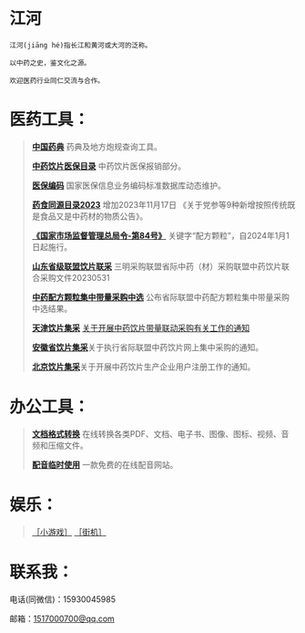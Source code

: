 # 江河

`江河(jiāng hé)指长江和黄河或大河的泛称。`

`以中药之史，鉴文化之源。`

`欢迎医药行业同仁交流与合作。`

# 医药工具：

> [**中国药典**](https://db.ouryao.com) 药典及地方炮规查询工具。
> 
> [**中药饮片医保目录**](http://www.nhsa.gov.cn/module/download/downfile.jsp?classid=0&filename=f8ece5b4d0464b59ad4a5167d21cd498.pdf) 中药饮片医保报销部分。
> 
> [**医保编码**](https://code.nhsa.gov.cn/toSearch.html?sysflag=1001)  国家医保信息业务编码标准数据库动态维护。
> 
> [**药食同源目录2023**](https://baijiahao.baidu.com/s?id=1784522353452520270&wfr=spider&for=pc) 增加2023年11月17日 《关于党参等9种新增按照传统既是食品又是中药材的物质公告》。
> 
> [**《国家市场监督管理总局令-第84号》**](https://www.gov.cn/gongbao/2023/issue_10846/202311/content_6917322.html) 关键字“配方颗粒”，自2024年1月1日起施行。
> 
> [**山东省级联盟饮片联采**](https://www.bqex.com/info-list/detail?id=1663798246960918530&type=1&name=%E9%80%9A%E7%9F%A5%E5%85%AC%E5%91%8A) 三明采购联盟省际中药（材）采购联盟中药饮片联合采购文件20230531
> 
> [**中药配方颗粒集中带量采购中选**](http://ggzyjyzx.shandong.gov.cn/art/2023/11/13/art_209488_10431901.html) 公布省际联盟中药配方颗粒集中带量采购中选结果。
> 
> [**天津饮片集采**](https://www.tjmpc.cn/website/home/infoPage?NEWSID=8f5bfd515f51477e8ea08b4712b2fb2f&NEWSCOLUMNID=aece0662d48f49b4b178a149c464e4ba) [关于开展中药饮片带量联动采购有关工作的通知](https://www.tjmpc.cn/website/home/infoPage?NEWSID=c7194b856438405387d334ceee7e84d8&NEWSCOLUMNID=aece0662d48f49b4b178a149c464e4ba)
> 
> [**安徽省饮片集采**](http://www.ahyycg.cn/detail/categoryDetail.html?id=3951)关于执行省际联盟中药饮片网上集中采购的通知。
> 
> [**北京饮片集采**](https://ybj.beijing.gov.cn/zczxs/2020_ycgga/202312/t20231227_3514828.html)关于开展中药饮片生产企业用户注册工作的通知。
> 
# 办公工具：
> [**文档格式转换**](https://www.aconvert.com/cn/) 在线转换各类PDF、文档、电子书、图像、图标、视频、音频和压缩文件。
> 
> [**配音临时使用**](http://www.51taojinge.com/include/voice/voice.php) 一款免费的在线配音网站。
> 


# 娱乐：
> [［小游戏］](https://poki.com/zh)
> [［街机］](https://www.yikm.net/)

# 联系我：

电话(同微信)：15930045985

邮箱：1517000700@qq.com

